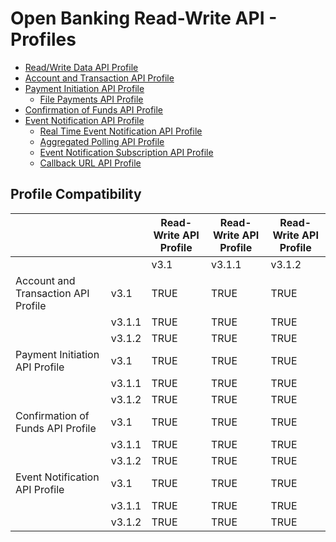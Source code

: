 # Open Banking Read-Write API - Profiles

- [Read/Write Data API Profile](read-write-data-api-profile.md)
- [Account and Transaction API Profile](account-and-transaction-api-profile.md)
- [Payment Initiation API Profile](payment-initiation-api-profile.md)
  - [File Payments API Profile](file-payments-api-profile.md)
- [Confirmation of Funds API Profile](confirmation-of-funds-api-profile.md)
- [Event Notification API Profile](event-notification-api-profile.md)
  - [Real Time Event Notification API Profile](real-time-event-notification-api-profile.md)
  - [Aggregated Polling API Profile](aggregated-polling-api-profile.md)
  - [Event Notification Subscription API Profile](event-notification-subscription-api-profile.md)
  - [Callback URL API Profile](callback-url-api-profile.md)

## Profile Compatibility

|  | |Read-Write API Profile |Read-Write API Profile |Read-Write API Profile |
| --- |--- |--- |--- |--- |
|  | |v3.1 |v3.1.1 |v3.1.2 |
| Account and Transaction API Profile |v3.1 |TRUE |TRUE |TRUE |
|  |v3.1.1 |TRUE |TRUE |TRUE |
|  |v3.1.2 |TRUE |TRUE |TRUE |
| Payment Initiation API Profile |v3.1 |TRUE |TRUE |TRUE |
|  |v3.1.1 |TRUE |TRUE |TRUE |
|  |v3.1.2 |TRUE |TRUE |TRUE |
| Confirmation of Funds API Profile |v3.1 |TRUE |TRUE |TRUE |
|  |v3.1.1 |TRUE |TRUE |TRUE |
|  |v3.1.2 |TRUE |TRUE |TRUE |
| Event Notification API Profile |v3.1 |TRUE |TRUE |TRUE |
|  |v3.1.1 |TRUE |TRUE |TRUE |
|  |v3.1.2 |TRUE |TRUE |TRUE |